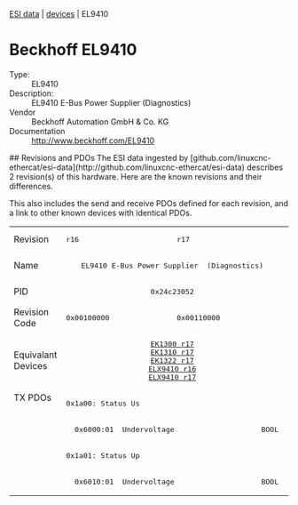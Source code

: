 <div class="nav"><a href="/esi-data">ESI data</a> | <a href="/esi-data/devices">devices</a> | EL9410</div>

#  Beckhoff EL9410

<dl>
  <dt>Type:</dt><dd>EL9410</dd>
  <dt>Description:</dt><dd>EL9410 E-Bus Power Supplier  (Diagnostics)</dd>
  <dt>Vendor</dt><dd>Beckhoff Automation GmbH & Co. KG</dd>
  <dt>Documentation</dt><dd><a href="http://www.beckhoff.com/EL9410">http://www.beckhoff.com/EL9410</a></dd>
</dl>
## Revisions and PDOs
The ESI data ingested by [github.com/linuxcnc-ethercat/esi-data](http://github.com/linuxcnc-ethercat/esi-data) describes 2 revision(s) of this hardware.  Here are the known revisions and their differences.

This also includes the send and receive PDOs defined for each revision, and a link to other known devices with identical PDOs.

<table>
<tr >
<td class="first">Revision</td>
<td ><pre>r16</pre></td>
<td ><pre>r17</pre></td>
</tr>
<tr >
<td class="first">Name</td>
<td  colspan=2 align="center"><pre>EL9410 E-Bus Power Supplier  (Diagnostics)</pre></td>
</tr>
<tr >
<td class="first">PID</td>
<td  colspan=2 align="center"><pre>0x24c23052</pre></td>
</tr>
<tr >
<td class="first">Revision Code</td>
<td ><pre>0x00100000</pre></td>
<td ><pre>0x00110000</pre></td>
</tr>
<tr >
<td class="first">Equivalant Devices</td>
<td  colspan=2 align="center"><pre><a href="EK1300">EK1300 r17</a><br/><a href="EK1310">EK1310 r17</a><br/><a href="EK1322">EK1322 r17</a><br/><a href="ELX9410">ELX9410 r16</a><br/><a href="ELX9410">ELX9410 r17</a></pre></td>
</tr>
<tr class="txpdo pdosection">
<td class="first" rowspan=4 valign=top>TX PDOs</td>
<td colspan=2 align="left"><pre>0x1a00: Status Us</pre></td>
<td></td>
</tr>
<tr class="txpdo">
<td  colspan=2 align="left"><pre>  0x6000:01  Undervoltage                    BOOL</pre></td>
</tr>
<tr class="txpdo pdosection">
<td  colspan=2 align="left"><pre>0x1a01: Status Up</pre></td>
</tr>
<tr class="txpdo">
<td  colspan=2 align="left"><pre>  0x6010:01  Undervoltage                    BOOL</pre></td>
</tr>
</table>
